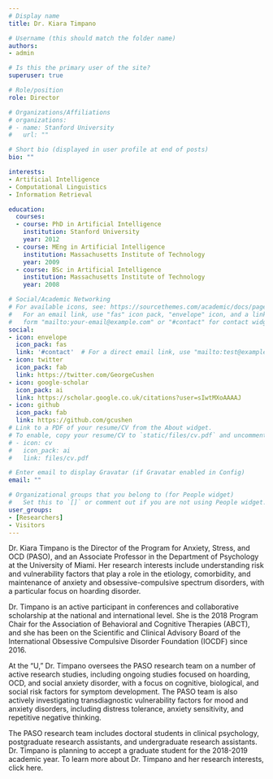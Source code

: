 ```yaml
---
# Display name
title: Dr. Kiara Timpano

# Username (this should match the folder name)
authors:
- admin

# Is this the primary user of the site?
superuser: true

# Role/position
role: Director

# Organizations/Affiliations
# organizations:
# - name: Stanford University
#   url: ""

# Short bio (displayed in user profile at end of posts)
bio: ""

interests:
- Artificial Intelligence
- Computational Linguistics
- Information Retrieval

education:
  courses:
  - course: PhD in Artificial Intelligence
    institution: Stanford University
    year: 2012
  - course: MEng in Artificial Intelligence
    institution: Massachusetts Institute of Technology
    year: 2009
  - course: BSc in Artificial Intelligence
    institution: Massachusetts Institute of Technology
    year: 2008

# Social/Academic Networking
# For available icons, see: https://sourcethemes.com/academic/docs/page-builder/#icons
#   For an email link, use "fas" icon pack, "envelope" icon, and a link in the
#   form "mailto:your-email@example.com" or "#contact" for contact widget.
social:
- icon: envelope
  icon_pack: fas
  link: '#contact'  # For a direct email link, use "mailto:test@example.org".
- icon: twitter
  icon_pack: fab
  link: https://twitter.com/GeorgeCushen
- icon: google-scholar
  icon_pack: ai
  link: https://scholar.google.co.uk/citations?user=sIwtMXoAAAAJ
- icon: github
  icon_pack: fab
  link: https://github.com/gcushen
# Link to a PDF of your resume/CV from the About widget.
# To enable, copy your resume/CV to `static/files/cv.pdf` and uncomment the lines below.
# - icon: cv
#   icon_pack: ai
#   link: files/cv.pdf

# Enter email to display Gravatar (if Gravatar enabled in Config)
email: ""

# Organizational groups that you belong to (for People widget)
#   Set this to `[]` or comment out if you are not using People widget.
user_groups:
- [Researchers]
- Visitors
---
```


Dr. Kiara Timpano is the Director of the Program for Anxiety, Stress, and OCD (PASO), and an Associate Professor in the Department of Psychology at the University of Miami. Her research interests include understanding risk and vulnerability factors that play a role in the etiology, comorbidity, and maintenance of anxiety and obsessive-compulsive spectrum disorders, with a particular focus on hoarding disorder.

Dr. Timpano is an active participant in conferences and collaborative scholarship at the national and international level. She is the 2018 Program Chair for the Association of Behavioral and Cognitive Therapies (ABCT), and she has been on the Scientific and Clinical Advisory Board of the International Obsessive Compulsive Disorder Foundation (IOCDF) since 2016.

At the “U,” Dr. Timpano oversees the PASO research team on a number of active research studies, including ongoing studies focused on hoarding, OCD, and social anxiety disorder, with a focus on cognitive, biological, and social risk factors for symptom development. The PASO team is also actively investigating transdiagnostic vulnerability factors for mood and anxiety disorders, including distress tolerance, anxiety sensitivity, and repetitive negative thinking.

The PASO research team includes doctoral students in clinical psychology, postgraduate research assistants, and undergraduate research assistants. Dr. Timpano is planning to accept a graduate student for the 2018-2019 academic year. To learn more about Dr. Timpano and her research interests, click here.
